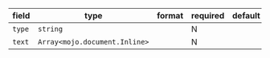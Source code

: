 | field | type | format | required | default | description |
|---|---|---|---|---|---|
| `type` | `string` |  | N |  |
| `text` | `Array<mojo.document.Inline>` |  | N |  |
